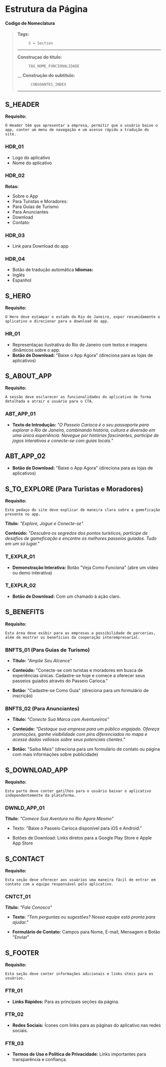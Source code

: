 # Estrutura da Página

#### Codigo de Nomeclatura
> **Tags:**
>
>          S = Section
>___
> **Construçao do titulo:**
>
>          TAG_NOME_FUNCIONALIDADE
>__
>**Construção do subtitulo:** 
>
>           CONSOANTES_INDEX
> ___
## S_HEADER 

**Requisito:**

    O Header têm que apresentar a empresa, permitir que o usuário baixe o app, conter um menu de navegação e um acesso rápido a tradução do site.

### HDR_01
- Logo do aplicativo 
- Nome do aplicativo 

### HDR_02
**Rotas:**
- Sobre o App
- Para Turistas e Moradores:
- Para Guias de Turismo
- Para Anunciantes
- Download
- Contato:

### HDR_03
- Link para Download do app

### HDR_04
- Botão de tradução automática
**Idiomas:**
- Inglês
- Espanhol


## S_HERO 

**Requisito:**

    O Hero deve estampar o estado do Rio de Janeiro, expor resumidamente o aplicativo e direcionar para o download do app.

### HR_01

- Representaçao ilustrativa do Rio de Janeiro com textos e imagens dinâmicos sobre o app.
- **Botão de Download:** "Baixe o App Agora" (direciona para as lojas de aplicativos)

## S_ABOUT_APP



**Requisito:**

    A sessão deve esclarecer as funcionalidades do aplicativo de forma detalhada e atrair o usuário para o CTA.

### ABT_APP_01


 - **Texto de Introdução:**
*"O Passeio Carioca é o seu passaporte para explorar o Rio de Janeiro, combinando história, cultura e diversão em uma única experiência. Navegue por histórias fascinantes, participe de jogos interativos e conecte-se com guias locais."*



 ## ABT_APP_02

- **Botão de Download:** "Baixe o App Agora" (direciona para as lojas de aplicativos)



## S_TO_EXPLORE (Para Turistas e Moradores)

**Requisito:**

    Este pedaço do site deve explicar de maneira clara sobre a gameficação presente no app.

**Título:** *"Explore, Jogue e Conecte-se"*

**Conteúdo:** *"Descubra os segredos dos pontos turísticos, participe de desafios de gameficação e encontre os melhores passeios guiados. Tudo em um só lugar."*

### T_EXPLR_01
- **Demonstração Interativa:** Botão "Veja Como Funciona" (abre um vídeo ou demo interativa)

### T_EXPLR_02

- **Botão de Download:** Com um chamado à ação claro.


## S_BENEFITS

**Requisito:**

    Esta área deve exibir para as empresas a possibilidade de parcerias, além de mostrar os benefícios da cooperação interempresarial.

### BNFTS_01 (Para Guias de Turismo)
- **Título:** *"Amplie Seu Alcance"*

- **Conteúdo:** "Conecte-se com turistas e moradores em busca de experiências únicas. Cadastre-se hoje e comece a oferecer seus passeios guiados através do Passeio Carioca."

- **Botão:** "Cadastre-se Como Guia" (direciona para um formulário de inscrição)

### BNFTS_02 (Para Anunciantes)


- **Título:** *"Conecte Sua Marca com Aventureiros"*

- **Conteúdo:** *"Destaque sua empresa para um público engajado. Ofereça promoções, ganhe visibilidade com pins diferenciados no mapa e acesse dados valiosos sobre seus potenciais clientes."*

- **Botão:** "Saiba Mais" (direciona para um formulário de contato ou página com mais informações sobre publicidade)

## S_DOWNLOAD_APP

**Requisito:**

    Esta parte deve conter gatilhos para o usuário baixar o aplicativo independentemente da plataforma.

### DWNLD_APP_01

**Título:** *"Comece Sua Aventura no Rio Agora Mesmo"*

- Texto: "Baixe o Passeio Carioca disponível para iOS e Android."

- Botões de Download: Links diretos para a Google Play Store e Apple App Store

## S_CONTACT

**Requisito:**

    Esta seção deve oferecer aos usuários uma maneira fácil de entrar em contato com a equipe responsável pelo aplicativo.

### CNTCT_01
**Título:** *"Fale Conosco"*

- **Texto:** *"Tem perguntas ou sugestões? Nossa equipe está pronta para ajudar."*

- **Formulário de Contato:** Campos para Nome, E-mail, Mensagem e Botão "Enviar"

## S_FOOTER

**Requisito:**

    Esta seção deve conter informações adicionais e links úteis para os usuários.

### FTR_01
- **Links Rápidos:** Para as principais seções da página.
### FTR_02
- **Redes Sociais:** Ícones com links para as páginas do aplicativo nas redes sociais.
### FTR_03
- **Termos de Uso e Política de Privacidade:** Links importantes para transparência e confiança.

